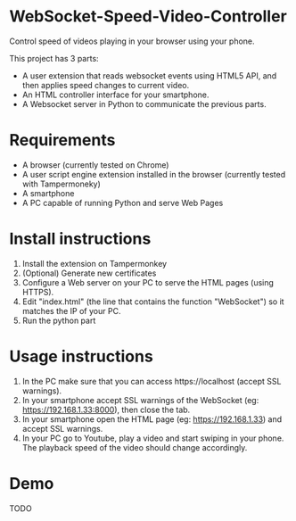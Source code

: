 # WebSocket-Speed-Video-Controller
Control speed of videos playing in your browser using your phone.

This project has 3 parts:
- A user extension that reads websocket events using HTML5 API, and then applies speed changes to current video.
- An HTML controller interface for your smartphone.
- A Websocket server in Python to communicate the previous parts.

# Requirements
- A browser (currently tested on Chrome)
- A user script engine extension installed in the browser (currently tested with Tampermoneky)
- A smartphone
- A PC capable of running Python and serve Web Pages


# Install instructions
1. Install the extension on Tampermonkey
1. (Optional) Generate new certificates
1. Configure a Web server on your PC to serve the HTML pages (using HTTPS).
1. Edit "index.html" (the line that contains the function "WebSocket") so it matches the IP of your PC.
1. Run the python part

# Usage instructions
1. In the PC make sure that you can access https://localhost (accept SSL warnings).
1. In your smartphone accept SSL warnings of the WebSocket (eg: https://192.168.1.33:8000), then close the tab.
1. In your smartphone open the HTML page (eg: https://192.168.1.33) and accept SSL warnings.
1. In your PC go to Youtube, play a video and start swiping in your phone. The playback speed of the video should change accordingly.

# Demo

TODO
